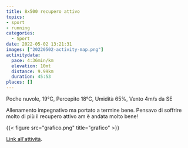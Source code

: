 ```yaml
---
title: 8x500 recupero attivo
topics:
- sport
- running
categories: 
  - Sport
date: 2022-05-02 13:21:31
images: ["20220502-activity-map.png"]
activitydata:
  pace: 4:36min/km
  elevation: 10mt
  distance: 9.99km
  duration: 45:53
places: []
---
```


Poche nuvole, 19°C, Percepito 18°C, Umidità 65%, Vento 4m/s da SE

<!--more-->

Allenamento impegnativo ma portato a termine bene. Pensavo di soffrire molto di più il recupero attivo am è andata molto bene!

{{< figure src="grafico.png" title="grafico" >}}

<!-- {{< figure src="20220502-activity-map.png" title="map" >}} -->

<!-- {% strava id:7075460913 embedId:0d6928f73b26cdbcb91da79e32184f72ecea2ff4 %} -->

[Link all'attività](https://strava.com/activities/7075460913).
